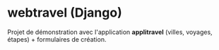 # webtravel (Django)
Projet de démonstration avec l'application **applitravel** (villes, voyages, étapes) + formulaires de création.